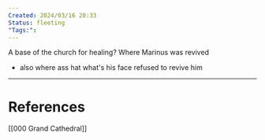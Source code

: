 ```yaml
---
Created: 2024/03/16 20:33
Status: fleeting
"Tags:":
---
```

A base of the church for healing?
Where Marinus was revived
- also where ass hat what's his face refused to revive him
---
# References
[[000 Grand Cathedral]]